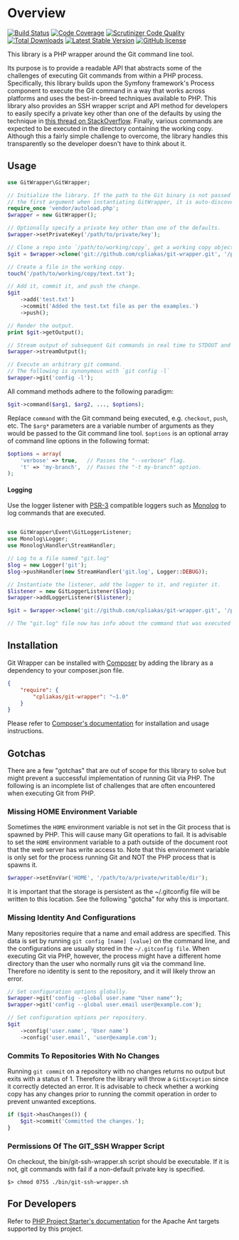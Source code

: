 # Overview

[![Build Status](https://travis-ci.org/cpliakas/git-wrapper.svg?branch=master)](https://travis-ci.org/cpliakas/git-wrapper)
[![Code Coverage](https://scrutinizer-ci.com/g/cpliakas/git-wrapper/badges/coverage.png?b=master)](https://scrutinizer-ci.com/g/cpliakas/git-wrapper/?branch=master)
[![Scrutinizer Code Quality](https://scrutinizer-ci.com/g/cpliakas/git-wrapper/badges/quality-score.png?b=master)](https://scrutinizer-ci.com/g/cpliakas/git-wrapper/?branch=master)
[![Total Downloads](https://img.shields.io/packagist/dt/cpliakas/git-wrapper.svg)](https://packagist.org/packages/cpliakas/git-wrapper)
[![Latest Stable Version](https://img.shields.io/packagist/v/cpliakas/git-wrapper.svg)](https://packagist.org/packages/cpliakas/git-wrapper)
[![GitHub license](https://img.shields.io/badge/license-MIT-blue.svg)](https://raw.githubusercontent.com/cpliakas/git-wrapper/master/LICENSE)

This library is a PHP wrapper around the Git command line tool.

Its purpose is to provide a readable API that abstracts some of the challenges
of executing Git commands from within a PHP process. Specifically, this library
builds upon the Symfony framework's Process component to execute the Git command
in a way that works across platforms and uses the best-in-breed techniques
available to PHP. This library also provides an SSH wrapper script and API
method for developers to easily specify a private key other than one of the
defaults by using the technique in [this thread on StackOverflow](http://stackoverflow.com/a/3500308/870667).
Finally, various commands are expected to be executed in the directory
containing the working copy. Although this a fairly simple challenge to
overcome, the library handles this transparently so the developer doesn't have
to think about it.

## Usage

```php
use GitWrapper\GitWrapper;

// Initialize the library. If the path to the Git binary is not passed as
// the first argument when instantiating GitWrapper, it is auto-discovered.
require_once 'vendor/autoload.php';
$wrapper = new GitWrapper();

// Optionally specify a private key other than one of the defaults.
$wrapper->setPrivateKey('/path/to/private/key');

// Clone a repo into `/path/to/working/copy`, get a working copy object.
$git = $wrapper->clone('git://github.com/cpliakas/git-wrapper.git', '/path/to/working/copy');

// Create a file in the working copy.
touch('/path/to/working/copy/text.txt');

// Add it, commit it, and push the change.
$git
    ->add('test.txt')
    ->commit('Added the test.txt file as per the examples.')
    ->push();

// Render the output.
print $git->getOutput();

// Stream output of subsequent Git commands in real time to STDOUT and STDERR.
$wrapper->streamOutput();

// Execute an arbitrary git command.
// The following is synonymous with `git config -l`
$wrapper->git('config -l');
```

All command methods adhere to the following paradigm:

```php
$git->command($arg1, $arg2, ..., $options);
```

Replace `command` with the Git command being executed, e.g. `checkout`, `push`,
etc. The `$arg*` parameters are a variable number of arguments as they would be
passed to the Git command line tool. `$options` is an optional array of command
line options in the following format:

```php
$options = array(
    'verbose' => true,   // Passes the "--verbose" flag.
    't' => 'my-branch',  // Passes the "-t my-branch" option.
);
```

#### Logging

Use the logger listener with [PSR-3](https://github.com/php-fig/fig-standards/blob/master/accepted/PSR-3-logger-interface.md)
compatible loggers such as [Monolog](https://github.com/Seldaek/monolog) to log
commands that are executed.

```php

use GitWrapper\Event\GitLoggerListener;
use Monolog\Logger;
use Monolog\Handler\StreamHandler;

// Log to a file named "git.log"
$log = new Logger('git');
$log->pushHandler(new StreamHandler('git.log', Logger::DEBUG));

// Instantiate the listener, add the logger to it, and register it.
$listener = new GitLoggerListener($log);
$wrapper->addLoggerListener($listener);

$git = $wrapper->clone('git://github.com/cpliakas/git-wrapper.git', '/path/to/working/copy');

// The "git.log" file now has info about the command that was executed above.

```

## Installation

Git Wrapper can be installed with [Composer](http://getcomposer.org) by adding
the library as a dependency to your composer.json file.

```json
{
    "require": {
        "cpliakas/git-wrapper": "~1.0"
    }
}
```

Please refer to [Composer's documentation](https://github.com/composer/composer/blob/master/doc/00-intro.md#introduction)
for installation and usage instructions.

## Gotchas

There are a few "gotchas" that are out of scope for this library to solve but
might prevent a successful implementation of running Git via PHP. The following
is an incomplete list of challenges that are often encountered when executing
Git from PHP.

### Missing HOME Environment Variable

Sometimes the `HOME` environment variable is not set in the Git process that is
spawned by PHP. This will cause many Git operations to fail. It is advisable to
set the `HOME` environment variable to a path outside of the document root that
the web server has write access to. Note that this environment variable is only
set for the process running Git and NOT the PHP process that is spawns it.

```php
$wrapper->setEnvVar('HOME', '/path/to/a/private/writable/dir');
```

It is important that the storage is persistent as the ~/.gitconfig file will be
written to this location. See the following "gotcha" for why this is important.

### Missing Identity And Configurations

Many repositories require that a name and email address are specified. This data
is set by running `git config [name] [value]` on the command line, and the
configurations are usually stored in the `~/.gitconfig file`. When executing Git
via PHP, however, the process might have a different home directory than the
user who normally runs git via the command line. Therefore no identity is sent
to the repository, and it will likely throw an error.

```php
// Set configuration options globally.
$wrapper->git('config --global user.name "User name"');
$wrapper->git('config --global user.email user@example.com');

// Set configuration options per repository.
$git
    ->config('user.name', 'User name')
    ->config('user.email', 'user@example.com');
```

### Commits To Repositories With No Changes

Running `git commit` on a repository with no changes returns no output but exits
with a status of 1. Therefore the library will throw a `GitException` since it
correctly detected an error. It is advisable to check whether a working copy has
any changes prior to running the commit operation in order to prevent unwanted
exceptions.

```php
if ($git->hasChanges()) {
    $git->commit('Committed the changes.');
}
```

### Permissions Of The GIT_SSH Wrapper Script

On checkout, the bin/git-ssh-wrapper.sh script should be executable. If it is
not, git commands with fail if a non-default private key is specified.

    $> chmod 0755 ./bin/git-ssh-wrapper.sh

## For Developers

Refer to [PHP Project Starter's documentation](https://github.com/cpliakas/php-project-starter#using-apache-ant)
for the Apache Ant targets supported by this project.
